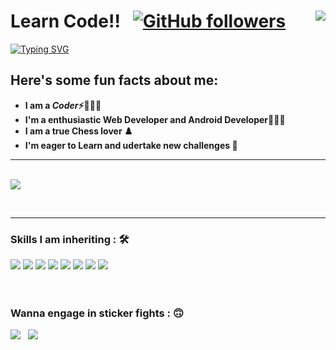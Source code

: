 # Learn Code!! &nbsp; [![GitHub followers](https://img.shields.io/github/followers/ilearn-code.svg?style=social&label=Followers)](https://github.com/ilearn-code?tab=followers)  <img align="right" src="https://profile-counter.glitch.me/ilearn-code/count.svg" />
[![Typing SVG](https://readme-typing-svg.herokuapp.com?font=Architects+Daughter&color=63C5DA&size=30&lines=Hey!+It's+Satyam!;I'm+a+learning+developer...;I'm+a+CRAZY+Chess+Player;And+I'm+a+proud+GitHub+user)](https://git.io/typing-svg)

## Here's some fun facts about me:

  -  **I am a ***Coder***⚡🧙🏻‍♂️**
  -  **I'm a enthusiastic Web Developer and Android Developer👩🏻‍💻**
  -  **I am a true Chess lover ♟️**
  -  **I'm eager to Learn and udertake new challenges 🌊**

<hr><br>

<img align="center" src="http://github-readme-streak-stats.herokuapp.com?user=ilearn-code&theme=dark&date_format=M%20j%5B%2C%20Y%5D&background=0A0015&fire=00B1DD&ring=00C0DD&currStreakLabel=00C6DD">
     
<br><hr>

### Skills I am inheriting : 🛠

<img src="https://img.shields.io/badge/Java-%23FF0000.svg?&style=for-the-badge&logo=java&logoColor=white">  <img src="https://img.shields.io/badge/javascript%20-%23323330.svg?&style=for-the-badge&logo=javascript&logoColor=%23F7DF1E">  <img src="https://img.shields.io/badge/PHP-%23777BB4.svg?&style=for-the-badge&logo=php&logoColor=white">  <img src="https://img.shields.io/badge/html5%20-%23E34F26.svg?&style=for-the-badge&logo=html5&logoColor=white">   <img src="https://img.shields.io/badge/css3%20-%231572B6.svg?&style=for-the-badge&logo=css3&logoColor=white">  <img src="https://img.shields.io/badge/bootstrap%20-%23563D7C.svg?&style=for-the-badge&logo=bootstrap&logoColor=white">   <img src="https://img.shields.io/badge/git%20-%23F05033.svg?&style=for-the-badge&logo=git&logoColor=white"/>   <img src="http://img.shields.io/badge/-VS%20Code-000000?style=for-the-badge&logo=Visual-studio-code&logoColor=blue">
<br><br><br>

### Wanna engage in sticker fights : :upside_down_face:
<a href="mailto:satyamyadavv931@gmail.co "><img src="https://img.shields.io/badge/Gmail-D14836?style=for-the-badge&logo=gmail&logoColor=white"></a> &nbsp;  <a href=""><img src="https://img.shields.io/badge/website-000000?style=for-the-badge&logo=About.me&logoColor=white"></a>
  

